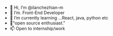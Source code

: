 - 👋 Hi, I’m @ilanchezhian-m
- 👀 I’m. Front-End Developer 
- 🌱 I’m currently learning ...React, java, python etc 
- 💞️"open source enthusiast."
- 📫 Open to internship/work 

<!---
ilanchezhian-m/ilanchezhian-m is a ✨ special ✨ repository because its `README.md` (this file) appears on your GitHub profile.
You can click the Preview link to take a look at your changes.
--->
